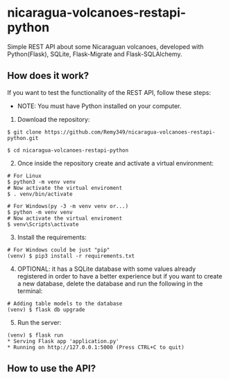 # nicaragua-volcanoes-restapi-python

Simple REST API about some Nicaraguan volcanoes, developed with Python(Flask), SQLite, Flask-Migrate and Flask-SQLAlchemy.

## How does it work?
If you want to test the functionality of the REST API, follow these steps:
- NOTE: You must have Python installed on your computer.

1. Download the repository:
```Shell
$ git clone https://github.com/Remy349/nicaragua-volcanoes-restapi-python.git

$ cd nicaragua-volcanoes-restapi-python
```

2. Once inside the repository create and activate a virtual environment:
```Shell
# For Linux
$ python3 -m venv venv
# Now activate the virtual enviroment
$ . venv/bin/activate

# For Windows(py -3 -m venv venv or...)
$ python -m venv venv
# Now activate the virtual enviroment
$ venv\Scripts\activate
```

3. Install the requirements:
```Shell
# For Windows could be just "pip"
(venv) $ pip3 install -r requirements.txt
```

4. OPTIONAL: it has a SQLite database with some values already registered in order to have a better experience but if you want to create a new database, delete the database and run the following in the terminal:
```Shell
# Adding table models to the database
(venv) $ flask db upgrade
```

5. Run the server:
```Shell
(venv) $ flask run
* Serving Flask app 'application.py'
* Running on http://127.0.0.1:5000 (Press CTRL+C to quit)
```

## How to use the API?
